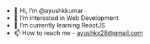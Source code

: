 - 👋 Hi, I’m @ayushkkumar
- 👀 I’m interested in Web Development
- 🌱 I’m currently learning ReactJS
- 📫 How to reach me - ayushkx28@gmail.com

<!---
ayushkkumar/ayushkkumar is a ✨ special ✨ repository because its `README.md` (this file) appears on your GitHub profile.
You can click the Preview link to take a look at your changes.
--->

